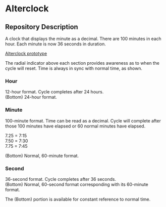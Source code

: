 Alterclock
===========

## Repository Description
A clock that displays the minute as a decimal. There are 100 minutes in each hour. Each minute is now 36 seconds in duration.

[Alterclock prototype](https://github.com/The13thDoc/alterclock/blob/master/docs/screenshot-2017-11-26-alter-clock.png)

The radial indicator above each section provides awareness as to when the cycle will reset. Time is always in sync with normal time, as shown.

### Hour
12-hour format. Cycle completes after 24 hours.  
(Bottom) 24-hour format.

### Minute
100-minute format. Time can be read as a decimal. Cycle will complete after those 100 minutes have elapsed or 60 normal minutes have elapsed.

7.25 = 7:15  
7.50 = 7:30  
7.75 = 7:45  

(Bottom) Normal, 60-minute format.

### Second
36-second format. Cycle completes after 36 seconds.  
(Bottom) Normal, 60-second format corresponding with its 60-minute format.

The (Bottom) portion is available for constant reference to normal time.
